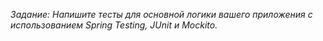 *Задание: Напишите тесты для основной логики вашего приложения с использованием Spring Testing, JUnit и Mockito.*
